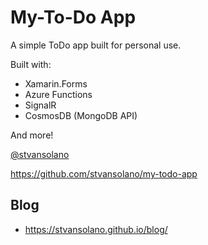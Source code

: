 
# My-To-Do App 

A simple ToDo app built for personal use.

Built with:
- Xamarin.Forms
- Azure Functions
- SignalR
- CosmosDB (MongoDB API)

And more!

[@stvansolano](https://twitter.com/stvansolano)

https://github.com/stvansolano/my-todo-app

## Blog

- https://stvansolano.github.io/blog/